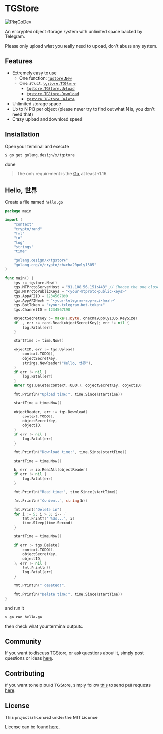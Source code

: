 # TGStore

[![PkgGoDev](https://pkg.go.dev/badge/golang.design/x/tgstore)](https://pkg.go.dev/golang.design/x/tgstore)

An encrypted object storage system with unlimited space backed by Telegram.

Please only upload what you really need to upload, don't abuse any system.

## Features

* Extremely easy to use
	* One function: [`tgstore.New`](https://pkg.go.dev/golang.design/x/tgstore#New)
	* One struct: [`tgstore.TGStore`](https://pkg.go.dev/golang.design/x/tgstore#TGStore)
		* [`tgstore.TGStore.Upload`](https://pkg.go.dev/golang.design/x/tgstore#TGStore.Upload)
		* [`tgstore.TGStore.Download`](https://pkg.go.dev/golang.design/x/tgstore#TGStore.Download)
		* [`tgstore.TGStore.Delete`](https://pkg.go.dev/golang.design/x/tgstore#TGStore.Delete)
* Unlimited storage space
* Up to N PiB per object (please never try to find out what N is, you don't need that)
* Crazy upload and download speed

## Installation

Open your terminal and execute

```bash
$ go get golang.design/x/tgstore
```

done.

> The only requirement is the [Go](https://golang.org), at least v1.16.

## Hello, 世界

Create a file named `hello.go`

```go
package main

import (
	"context"
	"crypto/rand"
	"fmt"
	"io"
	"log"
	"strings"
	"time"

	"golang.design/x/tgstore"
	"golang.org/x/crypto/chacha20poly1305"
)

func main() {
	tgs := tgstore.New()
	tgs.MTProtoServerHost = "91.108.56.151:443" // Choose the one closest to you
	tgs.MTProtoPublicKeys = "<your-mtproto-public-keys>"
	tgs.AppAPIID = 1234567890
	tgs.AppAPIHash = "<your-telegram-app-api-hash>"
	tgs.BotToken = "<your-telegram-bot-token>"
	tgs.ChannelID = 1234567890

	objectSecretKey := make([]byte, chacha20poly1305.KeySize)
	if _, err := rand.Read(objectSecretKey); err != nil {
		log.Fatal(err)
	}

	startTime := time.Now()

	objectID, err := tgs.Upload(
		context.TODO(),
		objectSecretKey,
		strings.NewReader("Hello, 世界"),
	)
	if err != nil {
		log.Fatal(err)
	}
	defer tgs.Delete(context.TODO(), objectSecretKey, objectID)

	fmt.Println("Upload time:", time.Since(startTime))

	startTime = time.Now()

	objectReader, err := tgs.Download(
		context.TODO(),
		objectSecretKey,
		objectID,
	)
	if err != nil {
		log.Fatal(err)
	}

	fmt.Println("Download time:", time.Since(startTime))

	startTime = time.Now()

	b, err := io.ReadAll(objectReader)
	if err != nil {
		log.Fatal(err)
	}

	fmt.Println("Read time:", time.Since(startTime))

	fmt.Println("Content:", string(b))

	fmt.Print("Delete in")
	for i := 5; i > 0; i-- {
		fmt.Printf(" %ds...", i)
		time.Sleep(time.Second)
	}

	startTime = time.Now()

	if err := tgs.Delete(
		context.TODO(),
		objectSecretKey,
		objectID,
	); err != nil {
		fmt.Println()
		log.Fatal(err)
	}

	fmt.Println(" deleted!")

	fmt.Println("Delete time:", time.Since(startTime))
}
```

and run it

```bash
$ go run hello.go
```

then check what your terminal outputs.

## Community

If you want to discuss TGStore, or ask questions about it, simply post questions
or ideas [here](https://github.com/golang-design/tgstore/issues).

## Contributing

If you want to help build TGStore, simply follow
[this](https://github.com/golang-design/tgstore/wiki/Contributing) to send pull
requests [here](https://github.com/golang-design/tgstore/pulls).

## License

This project is licensed under the MIT License.

License can be found [here](LICENSE).
